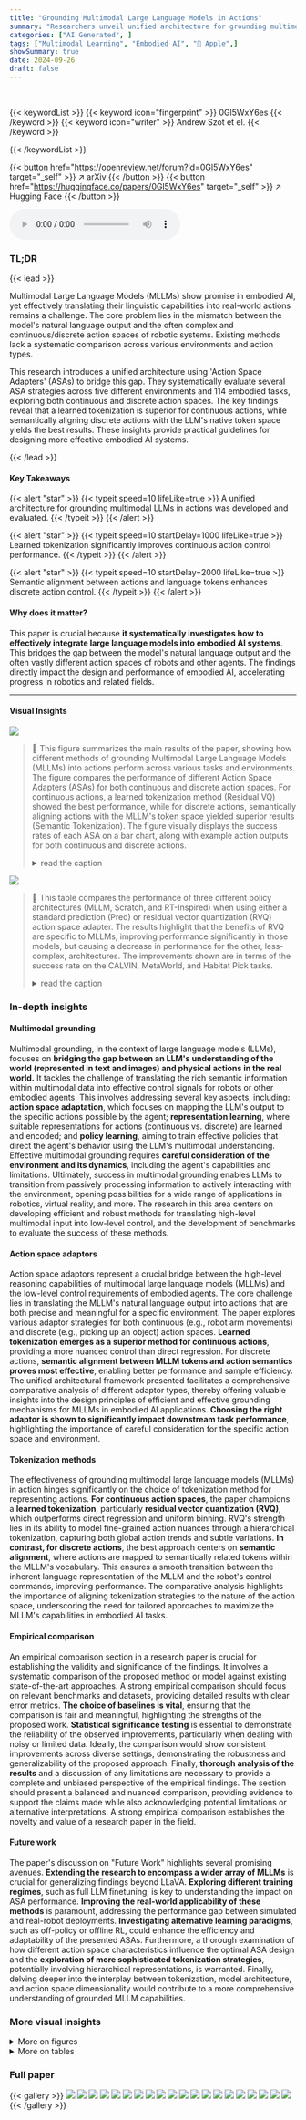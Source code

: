 ```yaml
---
title: "Grounding Multimodal Large Language Models in Actions"
summary: "Researchers unveil unified architecture for grounding multimodal large language models in actions, showing superior performance with learned tokenization for continuous actions and semantic alignment ..."
categories: ["AI Generated", ]
tags: ["Multimodal Learning", "Embodied AI", "🏢 Apple",]
showSummary: true
date: 2024-09-26
draft: false
---
```


<br>

{{< keywordList >}}
{{< keyword icon="fingerprint" >}} 0Gl5WxY6es {{< /keyword >}}
{{< keyword icon="writer" >}} Andrew Szot et el. {{< /keyword >}}
 
{{< /keywordList >}}

{{< button href="https://openreview.net/forum?id=0Gl5WxY6es" target="_self" >}}
↗ arXiv
{{< /button >}}
{{< button href="https://huggingface.co/papers/0Gl5WxY6es" target="_self" >}}
↗ Hugging Face
{{< /button >}}



<audio controls>
    <source src="https://ai-paper-reviewer.com/0Gl5WxY6es/podcast.wav" type="audio/wav">
    Your browser does not support the audio element.
</audio>


### TL;DR


{{< lead >}}

Multimodal Large Language Models (MLLMs) show promise in embodied AI, yet effectively translating their linguistic capabilities into real-world actions remains a challenge.  The core problem lies in the mismatch between the model's natural language output and the often complex and continuous/discrete action spaces of robotic systems.  Existing methods lack a systematic comparison across various environments and action types. 

This research introduces a unified architecture using 'Action Space Adapters' (ASAs) to bridge this gap.  They systematically evaluate several ASA strategies across five different environments and 114 embodied tasks, exploring both continuous and discrete action spaces.  The key findings reveal that a learned tokenization is superior for continuous actions, while semantically aligning discrete actions with the LLM's native token space yields the best results.  These insights provide practical guidelines for designing more effective embodied AI systems.

{{< /lead >}}


#### Key Takeaways

{{< alert "star" >}}
{{< typeit speed=10 lifeLike=true >}} A unified architecture for grounding multimodal LLMs in actions was developed and evaluated. {{< /typeit >}}
{{< /alert >}}

{{< alert "star" >}}
{{< typeit speed=10 startDelay=1000 lifeLike=true >}} Learned tokenization significantly improves continuous action control performance. {{< /typeit >}}
{{< /alert >}}

{{< alert "star" >}}
{{< typeit speed=10 startDelay=2000 lifeLike=true >}} Semantic alignment between actions and language tokens enhances discrete action control. {{< /typeit >}}
{{< /alert >}}

#### Why does it matter?
This paper is crucial because **it systematically investigates how to effectively integrate large language models into embodied AI systems**.  This bridges the gap between the model's natural language output and the often vastly different action spaces of robots and other agents.  The findings directly impact the design and performance of embodied AI, accelerating progress in robotics and related fields.

------
#### Visual Insights



![](https://ai-paper-reviewer.com/0Gl5WxY6es/figures_1_1.jpg)

> 🔼 This figure summarizes the main results of the paper, showing how different methods of grounding Multimodal Large Language Models (MLLMs) into actions perform across various tasks and environments.  The figure compares the performance of different Action Space Adapters (ASAs) for both continuous and discrete action spaces. For continuous actions, a learned tokenization method (Residual VQ) showed the best performance, while for discrete actions, semantically aligning actions with the MLLM's token space yielded superior results (Semantic Tokenization). The figure visually displays the success rates of each ASA on a bar chart, along with example action outputs for both continuous and discrete actions.
> <details>
> <summary>read the caption</summary>
> Figure 1: We empirically analyze how to ground MLLMs in actions across 114 tasks in continuous and discrete action spaces. In each environment, we train a multi-task policy with different Action Space Adapters (ASAs) to re-parameterize the MLLM to output actions. For continuous actions, learning a tokenization with several tokens per-action performs best (Residual VQ). For discrete actions, mapping actions to semantically related language tokens performs best (Semantic Tokenization).
> </details>





![](https://ai-paper-reviewer.com/0Gl5WxY6es/tables_8_1.jpg)

> 🔼 This table compares the performance of three different policy architectures (MLLM, Scratch, and RT-Inspired) when using either a standard prediction (Pred) or residual vector quantization (RVQ) action space adapter.  The results highlight that the benefits of RVQ are specific to MLLMs, improving performance significantly in those models, but causing a decrease in performance for the other, less-complex, architectures.  The improvements shown are in terms of the success rate on the CALVIN, MetaWorld, and Habitat Pick tasks.
> <details>
> <summary>read the caption</summary>
> Table 1: Comparing the effect of the RVQ action space adapter on the success rate of non-LLM based policies. Red indicates RVQ hurts over Pred and green indicates RVQ helps over Pred. RVQ typically has a negative impact on the Scratch policy, and helps the smaller RT-Inspired policy.
> </details>





### In-depth insights


#### Multimodal grounding
Multimodal grounding, in the context of large language models (LLMs), focuses on **bridging the gap between an LLM's understanding of the world (represented in text and images) and physical actions in the real world.**  It tackles the challenge of translating the rich semantic information within multimodal data into effective control signals for robots or other embodied agents.  This involves addressing several key aspects, including: **action space adaptation**, which focuses on mapping the LLM's output to the specific actions possible by the agent; **representation learning**,  where suitable representations for actions (continuous vs. discrete) are learned and encoded; and **policy learning**, aiming to train effective policies that direct the agent's behavior using the LLM's multimodal understanding. Effective multimodal grounding requires **careful consideration of the environment and its dynamics**, including the agent's capabilities and limitations.  Ultimately, success in multimodal grounding enables LLMs to transition from passively processing information to actively interacting with the environment, opening possibilities for a wide range of applications in robotics, virtual reality, and more. The research in this area centers on developing efficient and robust methods for translating high-level multimodal input into low-level control, and the development of benchmarks to evaluate the success of these methods.

#### Action space adaptors
Action space adaptors represent a crucial bridge between the high-level reasoning capabilities of multimodal large language models (MLLMs) and the low-level control requirements of embodied agents.  The core challenge lies in translating the MLLM's natural language output into actions that are both precise and meaningful for a specific environment.  The paper explores various adaptor strategies for both continuous (e.g., robot arm movements) and discrete (e.g., picking up an object) action spaces.  **Learned tokenization emerges as a superior method for continuous actions**, providing a more nuanced control than direct regression. For discrete actions, **semantic alignment between MLLM tokens and action semantics proves most effective**, enabling better performance and sample efficiency.  The unified architectural framework presented facilitates a comprehensive comparative analysis of different adaptor types, thereby offering valuable insights into the design principles of efficient and effective grounding mechanisms for MLLMs in embodied AI applications.  **Choosing the right adaptor is shown to significantly impact downstream task performance**, highlighting the importance of careful consideration for the specific action space and environment.

#### Tokenization methods
The effectiveness of grounding multimodal large language models (MLLMs) in action hinges significantly on the choice of tokenization method for representing actions.  **For continuous action spaces**, the paper champions a **learned tokenization**, particularly **residual vector quantization (RVQ)**, which outperforms direct regression and uniform binning. RVQ's strength lies in its ability to model fine-grained action nuances through a hierarchical tokenization, capturing both global action trends and subtle variations.  **In contrast, for discrete actions**, the best approach centers on **semantic alignment**, where actions are mapped to semantically related tokens within the MLLM's vocabulary. This ensures a smooth transition between the inherent language representation of the MLLM and the robot's control commands, improving performance. The comparative analysis highlights the importance of aligning tokenization strategies to the nature of the action space, underscoring the need for tailored approaches to maximize the MLLM's capabilities in embodied AI tasks.

#### Empirical comparison
An empirical comparison section in a research paper is crucial for establishing the validity and significance of the findings.  It involves a systematic comparison of the proposed method or model against existing state-of-the-art approaches. A strong empirical comparison should focus on relevant benchmarks and datasets, providing detailed results with clear error metrics.  **The choice of baselines is vital**, ensuring that the comparison is fair and meaningful, highlighting the strengths of the proposed work.  **Statistical significance testing** is essential to demonstrate the reliability of the observed improvements, particularly when dealing with noisy or limited data.  Ideally, the comparison would show consistent improvements across diverse settings, demonstrating the robustness and generalizability of the proposed approach. Finally, **thorough analysis of the results** and a discussion of any limitations are necessary to provide a complete and unbiased perspective of the empirical findings. The section should present a balanced and nuanced comparison, providing evidence to support the claims made while also acknowledging potential limitations or alternative interpretations. A strong empirical comparison establishes the novelty and value of a research paper in the field.

#### Future work
The paper's discussion on "Future Work" highlights several promising avenues.  **Extending the research to encompass a wider array of MLLMs** is crucial for generalizing findings beyond LLaVA.  **Exploring different training regimes**, such as full LLM finetuning, is key to understanding the impact on ASA performance.  **Improving the real-world applicability of these methods** is paramount, addressing the performance gap between simulated and real-robot deployments.  **Investigating alternative learning paradigms**, such as off-policy or offline RL, could enhance the efficiency and adaptability of the presented ASAs.  Furthermore, a thorough examination of how different action space characteristics influence the optimal ASA design and the **exploration of more sophisticated tokenization strategies**, potentially involving hierarchical representations, is warranted.  Finally, delving deeper into the interplay between tokenization, model architecture, and action space dimensionality would contribute to a more comprehensive understanding of grounded MLLM capabilities.


### More visual insights

<details>
<summary>More on figures
</summary>


![](https://ai-paper-reviewer.com/0Gl5WxY6es/figures_2_1.jpg)

> 🔼 This figure illustrates the general architecture used to adapt Multimodal Large Language Models (MLLMs) for action-specific decision-making.  The architecture comprises several key components:  1. **Input:** The MLLM receives embeddings of the task instruction, a prompt, and visual tokens.  The visual tokens are processed by a visual encoder and then downsampled to reduce dimensionality before being fed to the MLLM. 2. **MLLM Processing:** The MLLM processes these embeddings autoregressively to predict a sequence of *m* action tokens. 3. **Action Space Adapter (ASA):**  An ASA (the focus of the paper) is employed, consisting of an adapter head, an adapter embedding, and an adapter decoder. The adapter head processes the MLLM's final hidden state, which are then embedded and passed autoregressively through the MLLM to further refine the action tokens. 4. **Action Decoding:** Finally, the adapter decoder transforms the sequence of action tokens into an action that can be executed within a specific environment.
> <details>
> <summary>read the caption</summary>
> Figure 2: Generic architecture studied here for adapting MLLMs for action-specific decision making. The MLLM takes the embedding of the task instruction, prompt, and visual tokens as input. The MLLM then autoregressively predicts a sequence of m action tokens. These action tokens are then decoded into an environment-specific action.
> </details>



![](https://ai-paper-reviewer.com/0Gl5WxY6es/figures_5_1.jpg)

> 🔼 This figure compares the performance of different Action Space Adapters (ASAs) for both continuous and discrete action spaces across five different environments.  For continuous control tasks, the Residual Vector Quantized Tokenization (RVQ) method achieved the highest success rate.  In contrast, for discrete action tasks, the Semantic Language Tokenization (SemLang) method performed best.  The figure shows the average success rate across all tasks within each environment, with a more detailed breakdown provided in Appendix E of the paper.  The five environments are CALVIN, Meta-World, Habitat Pick, Language Rearrangement, and BabyAI.
> <details>
> <summary>read the caption</summary>
> Figure 3: Comparing ASAs for continuous and discrete action spaces across 5 environments. For continuous actions, the RVQ tokenization performs best. For discrete actions, SemLang performs best. Each bar gives the average over all tasks in the environment with the full breakdown in Appendix E.
> </details>



![](https://ai-paper-reviewer.com/0Gl5WxY6es/figures_6_1.jpg)

> 🔼 This figure analyzes the impact of codebook size and the number of codebooks in Residual Vector Quantized (RVQ) and Vector Quantized (VQ) tokenization methods on the success rate and reconstruction error in Meta-World environment.  Subfigures (a) and (b) show how changing the codebook size affects success rate and reconstruction loss, respectively, for both RVQ and VQ. Subfigures (c) and (d) demonstrate the effects of varying the number of codebooks used in the RVQ method on both success rate and reconstruction loss.  The results highlight the importance of carefully selecting these hyperparameters for optimal performance.
> <details>
> <summary>read the caption</summary>
> Figure 4: (a,b) show the effect of the number of codes in the codebook for RVQ and VQ on final policy success rate (see (a)) and reconstruction on unseen action trajectories in Meta-World (see (b)). (c,d) show the effect of number of codebooks on final policy success rate (see (c)) and action reconstruction (see (d)). All metrics are computed on Meta-World.
> </details>



![](https://ai-paper-reviewer.com/0Gl5WxY6es/figures_7_1.jpg)

> 🔼 This figure compares the performance of different action space adapters (ASAs) on continuous and discrete action tasks across five different embodied AI environments.  For continuous control tasks, the Residual Vector Quantized (RVQ) tokenization method outperforms other methods.  For discrete action tasks, the Semantic Language (SemLang) approach is the most successful.  The chart displays the average success rate across all tasks within each environment; a more detailed breakdown can be found in Appendix E of the paper.
> <details>
> <summary>read the caption</summary>
> Figure 3: Comparing ASAs for continuous and discrete action spaces across 5 environments. For continuous actions, the RVQ tokenization performs best. For discrete actions, SemLang performs best. Each bar gives the average over all tasks in the environment with the full breakdown in Appendix E.
> </details>



![](https://ai-paper-reviewer.com/0Gl5WxY6es/figures_8_1.jpg)

> 🔼 This figure compares the performance of different Action Space Adapters (ASAs) on five different environments, categorized by continuous and discrete action spaces.  The results show that Residual Vector Quantized Tokenization (RVQ) is the best-performing ASA for continuous control tasks, while Semantic Language (SemLang) outperforms other ASAs for discrete action tasks. The success rates are averages across all tasks within each environment, with a detailed breakdown provided in Appendix E of the paper.
> <details>
> <summary>read the caption</summary>
> Figure 3: Comparing ASAs for continuous and discrete action spaces across 5 environments. For continuous actions, the RVQ tokenization performs best. For discrete actions, SemLang performs best. Each bar gives the average over all tasks in the environment with the full breakdown in Appendix E.
> </details>



![](https://ai-paper-reviewer.com/0Gl5WxY6es/figures_8_2.jpg)

> 🔼 This figure contains two subfigures. Subfigure (a) shows the result of fine-tuning a model trained on 45 Meta-World tasks to 5 unseen tasks using the RVQ tokenization. It demonstrates the transferability of the learned RVQ tokens to new tasks. Subfigure (b) presents RL training curves for different action space adapters (ASAs) in the Language Rearrangement environment, highlighting the impact of a token filter on SemLang's performance. It showcases the superior sample efficiency and faster convergence of SemLang with the token filter compared to other ASAs.
> <details>
> <summary>read the caption</summary>
> Figure 6: (a) Adapting to 5 holdout tasks from Meta-World ML-45 with 50 demos per task using the fixed RVQ tokenization. (b) RL training curves in Language Rearrangement comparing the ASAs and utility of the token filter. Displayed are averages over 2 seeds with the shaded area as the standard deviation between seeds. SemLang learns faster than other ASAs and the token filter is crucial.
> </details>



![](https://ai-paper-reviewer.com/0Gl5WxY6es/figures_14_1.jpg)

> 🔼 This figure summarizes the empirical study on grounding Multimodal Large Language Models (MLLMs) in actions across various environments and action spaces.  It compares the performance of different action space adapters (ASAs) for both continuous and discrete action spaces. The key finding is that for continuous control, learning a tokenization scheme (Residual VQ) is superior, while for discrete actions, semantically aligning actions with MLLM's output tokens (Semantic Tokenization) yields the best results.
> <details>
> <summary>read the caption</summary>
> Figure 1: We empirically analyze how to ground MLLMs in actions across 114 tasks in continuous and discrete action spaces. In each environment, we train a multi-task policy with different Action Space Adapters (ASAs) to re-parameterize the MLLM to output actions. For continuous actions, learning a tokenization with several tokens per-action performs best (Residual VQ). For discrete actions, mapping actions to semantically related language tokens performs best (Semantic Tokenization).
> </details>



![](https://ai-paper-reviewer.com/0Gl5WxY6es/figures_18_1.jpg)

> 🔼 This figure summarizes the empirical analysis of grounding Multimodal Large Language Models (MLLMs) in actions across various tasks with continuous and discrete action spaces.  It shows different environments (CALVIN, Meta-World, BabyAI, Habitat, LangR) used for the experiments and compares the success rate of different Action Space Adapters (ASAs).  The ASAs re-parameterize the MLLM output to produce actions, and the figure highlights that for continuous actions, a learned tokenization (Residual VQ) is best; while for discrete actions, semantic alignment (Semantic Tokenization) is superior.
> <details>
> <summary>read the caption</summary>
> Figure 1: We empirically analyze how to ground MLLMs in actions across 114 tasks in continuous and discrete action spaces. In each environment, we train a multi-task policy with different Action Space Adapters (ASAs) to re-parameterize the MLLM to output actions. For continuous actions, learning a tokenization with several tokens per-action performs best (Residual VQ). For discrete actions, mapping actions to semantically related language tokens performs best (Semantic Tokenization).
> </details>



![](https://ai-paper-reviewer.com/0Gl5WxY6es/figures_18_2.jpg)

> 🔼 This figure shows five different robotic manipulation environments used in the paper: CALVIN, Meta-World, Habitat Pick, BabyAI, and LangR.  For each environment, the top row displays a visual observation from the robot's perspective during task execution. The bottom row provides the corresponding natural language instruction given to the robot to guide its actions in that specific episode.
> <details>
> <summary>read the caption</summary>
> Figure 7: Visualizations of the environments we study. The top row shows an observation in the environment. The bottom row shows the associated instruction in that episode.
> </details>



![](https://ai-paper-reviewer.com/0Gl5WxY6es/figures_18_3.jpg)

> 🔼 This figure shows five different robotic manipulation environments used in the paper's experiments. Each environment's image is accompanied by a sample instruction task given to the robot.  The figure aims to visually illustrate the variety of tasks and visual inputs the model processes.
> <details>
> <summary>read the caption</summary>
> Figure 7: Visualizations of the environments we study. The top row shows an observation in the environment. The bottom row shows the associated instruction in that episode.
> </details>



![](https://ai-paper-reviewer.com/0Gl5WxY6es/figures_18_4.jpg)

> 🔼 This figure summarizes the main results of the paper by showing the success rate of different action space adapters (ASAs) for grounding multimodal large language models (MLLMs) in actions. The figure compares the performance of various ASAs on continuous and discrete action spaces across multiple environments and tasks.  The key finding is that for continuous actions, learning a tokenization (Residual VQ) is best, and for discrete actions, aligning actions semantically with the MLLM's output (Semantic Tokenization) is best.
> <details>
> <summary>read the caption</summary>
> Figure 1: We empirically analyze how to ground MLLMs in actions across 114 tasks in continuous and discrete action spaces. In each environment, we train a multi-task policy with different Action Space Adapters (ASAs) to re-parameterize the MLLM to output actions. For continuous actions, learning a tokenization with several tokens per-action performs best (Residual VQ). For discrete actions, mapping actions to semantically related language tokens performs best (Semantic Tokenization).
> </details>



![](https://ai-paper-reviewer.com/0Gl5WxY6es/figures_18_5.jpg)

> 🔼 This figure summarizes the empirical analysis of grounding Multimodal Large Language Models (MLLMs) in actions across various tasks.  It compares the performance of different Action Space Adapters (ASAs) for both continuous and discrete action spaces. The results show that for continuous actions, a learned tokenization method (Residual VQ) outperforms other methods, while for discrete actions, aligning actions with the MLLM's native token space semantically achieves the best performance. The figure illustrates this comparison across multiple environments and tasks.
> <details>
> <summary>read the caption</summary>
> Figure 1: We empirically analyze how to ground MLLMs in actions across 114 tasks in continuous and discrete action spaces. In each environment, we train a multi-task policy with different Action Space Adapters (ASAs) to re-parameterize the MLLM to output actions. For continuous actions, learning a tokenization with several tokens per-action performs best (Residual VQ). For discrete actions, mapping actions to semantically related language tokens performs best (Semantic Tokenization).
> </details>



</details>




<details>
<summary>More on tables
</summary>


![](https://ai-paper-reviewer.com/0Gl5WxY6es/tables_13_1.jpg)
> 🔼 This table compares the authors' work to previous research on adapting large language models (LLMs) for embodied tasks.  It highlights that prior works often focused on a single action space adapter within a limited set of environments, whereas the authors' work took a broader approach by evaluating multiple adapters across five different environments, encompassing 114 tasks. The table provides a summary of the different works, their methods, action space types, and whether they leveraged LLMs. This comparison underscores the comprehensive and systematic nature of the authors' investigation.
> <details>
> <summary>read the caption</summary>
> Table 2: Comparing our investigation to prior work. Prior work typically analyzes a single action adapter in a single environment. We study a variety of action adapters across a variety of environments.
> </details>

![](https://ai-paper-reviewer.com/0Gl5WxY6es/tables_17_1.jpg)
> 🔼 This table presents the hyperparameters used in the imitation learning experiments across different environments.  While most parameters remain consistent, adjustments were made to training epochs, context length, and batch size per GPU to accommodate variations in data size, task complexity, and historical requirements.
> <details>
> <summary>read the caption</summary>
> Table 3: Hyperparameters for all imitation learning experiments. Most hyperparameters are the same between environments but the number of training epochs, context length and batch size per GPU are adjusted to fit the need for history, environment dataset size and task complexity.
> </details>

![](https://ai-paper-reviewer.com/0Gl5WxY6es/tables_18_1.jpg)
> 🔼 This table presents the performance of three different action space adapters (SemLang, Lang, Pred) on the Language Rearrangement task after 20 million reinforcement learning steps.  The results are broken down by various task aspects, including overall success rate and performance across different instruction types (paraphrastic robustness, novel objects, multiple objects, etc.).  The table shows average success rates and standard deviations across two random training seeds, offering insights into the generalization capability and sample efficiency of each action space adapter.
> <details>
> <summary>read the caption</summary>
> Table 4: Evaluation results at 20M steps of RL training for all results in Language Rearrangement. We show averages and standard deviations over 2 random seeds of full policy training.
> </details>

![](https://ai-paper-reviewer.com/0Gl5WxY6es/tables_19_1.jpg)
> 🔼 This table presents a detailed breakdown of the performance of different action space adapters (RVQ, Pred, VQ, Uniform) on each individual task within the CALVIN benchmark.  It shows the success rate (%) achieved by each adapter on each task. The note highlights that the distribution of tasks in the evaluation dataset is not perfectly uniform, meaning some task types are represented more often than others.
> <details>
> <summary>read the caption</summary>
> Table 5: Breakdown on every CALVIN task. Note there are not an equal proportion of all tasks in the evaluation dataset.
> </details>

![](https://ai-paper-reviewer.com/0Gl5WxY6es/tables_19_2.jpg)
> 🔼 This table presents a performance breakdown for different action space adapters (SemLang, Lang, Pred) on various tasks within the BabyAI environment.  Each row represents a distinct task type (e.g., 'goto', 'pickup', 'open'), and the columns show the success rate for each of the three adapters.  The results quantify the effectiveness of each action space adaptation method in tackling different types of tasks in the BabyAI environment.
> <details>
> <summary>read the caption</summary>
> Table 6: Breakdown on every BabyAI task.
> </details>

![](https://ai-paper-reviewer.com/0Gl5WxY6es/tables_20_1.jpg)
> 🔼 This table presents the success rate of different action space adapters (ASA) for each of the 45 tasks in the Meta-World environment.  The ASAs compared are Residual Vector Quantized Tokenization (RVQ), Regression (Pred), Vector Quantized Tokenization (VQ), and Uniform. The success rate is shown for each ASA and each task, allowing for a detailed comparison of their performance across a variety of tasks and difficulty levels.
> <details>
> <summary>read the caption</summary>
> Table 7: Breakdown on every Meta-World task.
> </details>

</details>




### Full paper

{{< gallery >}}
<img src="https://ai-paper-reviewer.com/0Gl5WxY6es/1.png" class="grid-w50 md:grid-w33 xl:grid-w25" />
<img src="https://ai-paper-reviewer.com/0Gl5WxY6es/2.png" class="grid-w50 md:grid-w33 xl:grid-w25" />
<img src="https://ai-paper-reviewer.com/0Gl5WxY6es/3.png" class="grid-w50 md:grid-w33 xl:grid-w25" />
<img src="https://ai-paper-reviewer.com/0Gl5WxY6es/4.png" class="grid-w50 md:grid-w33 xl:grid-w25" />
<img src="https://ai-paper-reviewer.com/0Gl5WxY6es/5.png" class="grid-w50 md:grid-w33 xl:grid-w25" />
<img src="https://ai-paper-reviewer.com/0Gl5WxY6es/6.png" class="grid-w50 md:grid-w33 xl:grid-w25" />
<img src="https://ai-paper-reviewer.com/0Gl5WxY6es/7.png" class="grid-w50 md:grid-w33 xl:grid-w25" />
<img src="https://ai-paper-reviewer.com/0Gl5WxY6es/8.png" class="grid-w50 md:grid-w33 xl:grid-w25" />
<img src="https://ai-paper-reviewer.com/0Gl5WxY6es/9.png" class="grid-w50 md:grid-w33 xl:grid-w25" />
<img src="https://ai-paper-reviewer.com/0Gl5WxY6es/10.png" class="grid-w50 md:grid-w33 xl:grid-w25" />
<img src="https://ai-paper-reviewer.com/0Gl5WxY6es/11.png" class="grid-w50 md:grid-w33 xl:grid-w25" />
<img src="https://ai-paper-reviewer.com/0Gl5WxY6es/12.png" class="grid-w50 md:grid-w33 xl:grid-w25" />
<img src="https://ai-paper-reviewer.com/0Gl5WxY6es/13.png" class="grid-w50 md:grid-w33 xl:grid-w25" />
<img src="https://ai-paper-reviewer.com/0Gl5WxY6es/14.png" class="grid-w50 md:grid-w33 xl:grid-w25" />
<img src="https://ai-paper-reviewer.com/0Gl5WxY6es/15.png" class="grid-w50 md:grid-w33 xl:grid-w25" />
<img src="https://ai-paper-reviewer.com/0Gl5WxY6es/16.png" class="grid-w50 md:grid-w33 xl:grid-w25" />
<img src="https://ai-paper-reviewer.com/0Gl5WxY6es/17.png" class="grid-w50 md:grid-w33 xl:grid-w25" />
<img src="https://ai-paper-reviewer.com/0Gl5WxY6es/18.png" class="grid-w50 md:grid-w33 xl:grid-w25" />
<img src="https://ai-paper-reviewer.com/0Gl5WxY6es/19.png" class="grid-w50 md:grid-w33 xl:grid-w25" />
<img src="https://ai-paper-reviewer.com/0Gl5WxY6es/20.png" class="grid-w50 md:grid-w33 xl:grid-w25" />
{{< /gallery >}}